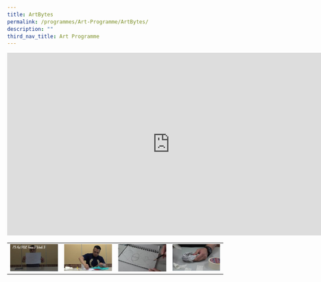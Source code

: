 ```yaml
---
title: ArtBytes
permalink: /programmes/Art-Programme/ArtBytes/
description: ""
third_nav_title: Art Programme
---
```

<html>
<body>
<div>
<iframe width="758" height="426" name="iframe_a" src="https://www.youtube.com/embed/4_POKpHrAP4" title="P3 Art HBL Term 3 Week 3" frameborder="0" allow="accelerometer; autoplay; clipboard-write; encrypted-media; gyroscope; picture-in-picture; web-share" allowfullscreen></iframe>
<table style="width:100%"><tr>
<td style="width:25%"><a class="one" href="https://www.youtube.com/embed/4_POKpHrAP4" target="iframe_a"><img src="/images/canvas_video2.jpg"></a></td>
	<td style="width:25%"><img src="/images/canvas_video3.jpg"></td>
	<td style="width:25%"> <img src="/images/canvas_video4.jpg"></td>
	<td style="width:25%"> <img src="/images/canvas_video5.jpg"></td>